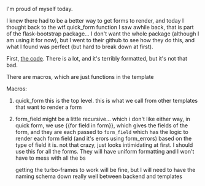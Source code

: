 I'm proud of myself today. 

I knew there had to be a better way to get forms to render, and today I thought back to the wtf.quick_form function I saw awhile back, that is part of the flask-bootstrap package... 
I don't want the whole package (although I am using it for now), but I went to their github to see how they do this, and what I found was perfect (but hard to break down at first). 

First, [the code](https://github.com/mbr/flask-bootstrap/blob/3e2695bb36f29bf72befce86c9e63609c3016203/flask_bootstrap/__init__.py). There is a lot, and it's terribly formatted, but it's not that bad. 

There are macros, which are just functions in the template

Macros:
1. quick_form
    this is the top level. this is what we call from other templates that want to render a form
2. form_field
    might be a little recursive... which i don't like 
    either way, in quick form, we use {{for field in form}}, which gives the fields of the form, and they are each passed to `form_field` which has the logic to render each form field (and it's erors using form_errors) based on the type of field it is. 
    not that crazy, just looks intimidating at first. 
    I should use this for all the forms. They will have uniform formatting and I won't have to mess with all the bs

    getting the turbo-frames to work will be fine, but I will need to have the naming schema down really well between backend and templates
